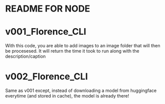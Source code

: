 # README FOR NODE

# v001_Florence_CLI
With this code, you are able to add images to an image folder that will then be procesesed. It will return the time it took to run along with the description/caption 

# v002_Florence_CLI
Same as v001 except, instead of downloading a model from huggingface everytime (and stored in cache), the model is already there! 